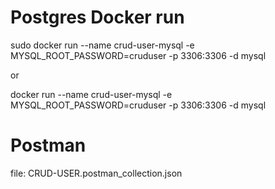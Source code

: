 # Postgres Docker run

sudo docker run --name crud-user-mysql -e MYSQL_ROOT_PASSWORD=cruduser -p 3306:3306 -d mysql

or

docker run --name crud-user-mysql -e MYSQL_ROOT_PASSWORD=cruduser -p 3306:3306 -d mysql

# Postman 

file: CRUD-USER.postman_collection.json

